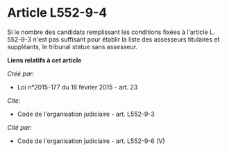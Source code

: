 # Article L552-9-4

Si le nombre des candidats remplissant les conditions fixées à l'article L. 552-9-3 n'est pas suffisant pour établir la liste
des assesseurs titulaires et suppléants, le tribunal statue sans assesseur.

**Liens relatifs à cet article**

_Créé par_:

  - Loi n°2015-177 du 16 février 2015 - art. 23

_Cite_:

  - Code de l'organisation judiciaire - art. L552-9-3

_Cité par_:

  - Code de l'organisation judiciaire - art. L552-9-6 (V)
